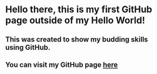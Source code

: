 # Hello there, this is my first GitHub page outside of my Hello World!

## This was created to show my budding skills using GitHub.

## You can visit my GitHub page [here](https://github.com/williamterry014)
